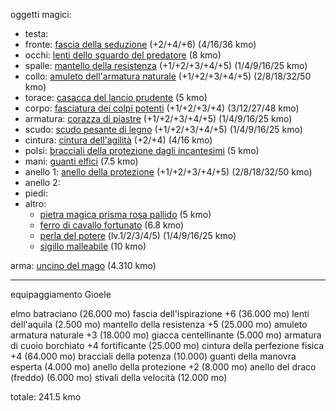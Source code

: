 oggetti magici:
- testa: 
- fronte: [fascia della seduzione](https://golarion.altervista.org/wiki/Fascia_della_Seduzione) (+2/+4/+6) (4/16/36 kmo)
- occhi: [lenti dello sguardo del predatore](https://golarion.altervista.org/wiki/Lenti_dello_Sguardo_del_Predatore) (8 kmo)
- spalle: [mantello della resistenza](https://golarion.altervista.org/wiki/Mantello_della_Resistenza) (+1/+2/+3/+4/+5) (1/4/9/16/25 kmo)
- collo: [amuleto dell'armatura naturale](https://golarion.altervista.org/wiki/Amuleto_dell%27Armatura_Naturale) (+1/+2/+3/+4/+5) (2/8/18/32/50 kmo)
- torace: [casacca del lancio prudente](https://golarion.altervista.org/wiki/Casacca_del_Lancio_Prudente) (5 kmo)
- corpo: [fasciatura dei colpi potenti](https://golarion.altervista.org/wiki/Fasciatura_dei_Colpi_Potenti) (+1/+2/+3/+4) (3/12/27/48 kmo)
- armatura: [corazza di piastre](https://golarion.altervista.org/wiki/Armature/Corazza_di_Piastre) (+1/+2/+3/+4/+5) (1/4/9/16/25 kmo)
- scudo: [scudo pesante di legno](https://golarion.altervista.org/wiki/Armature/Scudo_Pesante_di_Legno) (+1/+2/+3/+4/+5) (1/4/9/16/25 kmo)
- cintura: [cintura dell'agilità](https://golarion.altervista.org/wiki/Cintura_dell%27Agilit%C3%A0) (+2/+4) (4/16 kmo)
- polsi: [bracciali della protezione dagli incantesimi](https://golarion.altervista.org/wiki/Bracciali_della_Protezione_dagli_Incantesimi) (5 kmo)
- mani: [guanti elfici](https://golarion.altervista.org/wiki/Guanti_Elfici) (7.5 kmo)
- anello 1: [anello della protezione](https://golarion.altervista.org/wiki/Anello_di_Protezione) (+1/+2/+3/+4/+5) (2/8/18/32/50 kmo)
- anello 2: 
- piedi:
- altro:
	- [pietra magica prisma rosa pallido](https://golarion.altervista.org/wiki/Pietre_Magiche) (5 kmo)
	- [ferro di cavallo fortunato](https://golarion.altervista.org/wiki/Ferro_di_Cavallo_Fortunato) (6.8 kmo)
	- [perla del potere](https://golarion.altervista.org/wiki/Perla_del_Potere) (lv.1/2/3/4/5) (1/4/9/16/25 kmo)
	- [sigillo malleabile](https://golarion.altervista.org/wiki/Simbolo_Malleabile) (10 kmo)

arma: [uncino del mago]() (4.310 kmo)

---

equipaggiamento Gioele

elmo batraciano (26.000 mo)
fascia dell'ispirazione +6 (36.000 mo)
lenti dell'aquila (2.500 mo)
mantello della resistenza +5 (25.000 mo)
amuleto armatura naturale +3 (18.000 mo)
giacca centellinante (5.000 mo)
armatura di cuoio borchiato +4 fortificante (25.000 mo)
cintura della perfezione fisica +4 (64.000 mo)
bracciali della potenza (10.000)
guanti della manovra esperta (4.000 mo)
anello della protezione +2 (8.000 mo)
anello del draco (freddo) (6.000 mo)
stivali della velocità (12.000 mo)

totale: 241.5 kmo
 